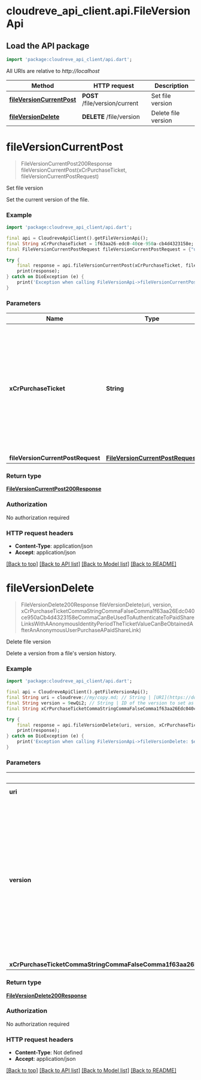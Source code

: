 # cloudreve_api_client.api.FileVersionApi

## Load the API package
```dart
import 'package:cloudreve_api_client/api.dart';
```

All URIs are relative to *http://localhost*

Method | HTTP request | Description
------------- | ------------- | -------------
[**fileVersionCurrentPost**](FileVersionApi.md#fileversioncurrentpost) | **POST** /file/version/current | Set file version
[**fileVersionDelete**](FileVersionApi.md#fileversiondelete) | **DELETE** /file/version | Delete file version


# **fileVersionCurrentPost**
> FileVersionCurrentPost200Response fileVersionCurrentPost(xCrPurchaseTicket, fileVersionCurrentPostRequest)

Set file version

Set the current version of the file.

### Example
```dart
import 'package:cloudreve_api_client/api.dart';

final api = CloudreveApiClient().getFileVersionApi();
final String xCrPurchaseTicket = 1f63aa26-edc0-40ce-950a-cb4d4323158e; // String | Can be used to authenticate to paid share links with a anonymous identity. The ticket value can be obtained after an anonymous user purchase a paid share link.
final FileVersionCurrentPostRequest fileVersionCurrentPostRequest = {"uri":"cloudreve://my/copy.md","version":"9ewQi2"}; // FileVersionCurrentPostRequest | 

try {
    final response = api.fileVersionCurrentPost(xCrPurchaseTicket, fileVersionCurrentPostRequest);
    print(response);
} catch on DioException (e) {
    print('Exception when calling FileVersionApi->fileVersionCurrentPost: $e\n');
}
```

### Parameters

Name | Type | Description  | Notes
------------- | ------------- | ------------- | -------------
 **xCrPurchaseTicket** | **String**| Can be used to authenticate to paid share links with a anonymous identity. The ticket value can be obtained after an anonymous user purchase a paid share link. | [optional] 
 **fileVersionCurrentPostRequest** | [**FileVersionCurrentPostRequest**](FileVersionCurrentPostRequest.md)|  | [optional] 

### Return type

[**FileVersionCurrentPost200Response**](FileVersionCurrentPost200Response.md)

### Authorization

No authorization required

### HTTP request headers

 - **Content-Type**: application/json
 - **Accept**: application/json

[[Back to top]](#) [[Back to API list]](../README.md#documentation-for-api-endpoints) [[Back to Model list]](../README.md#documentation-for-models) [[Back to README]](../README.md)

# **fileVersionDelete**
> FileVersionDelete200Response fileVersionDelete(uri, version, xCrPurchaseTicketCommaStringCommaFalseComma1f63aa26Edc040ce950aCb4d4323158eCommaCanBeUsedToAuthenticateToPaidShareLinksWithAAnonymousIdentityPeriodTheTicketValueCanBeObtainedAfterAnAnonymousUserPurchaseAPaidShareLink)

Delete file version

Delete a version from a file's version history.

### Example
```dart
import 'package:cloudreve_api_client/api.dart';

final api = CloudreveApiClient().getFileVersionApi();
final String uri = cloudreve://my/copy.md; // String | [URI](https://docs.cloudreve.org/api/file-uri) of the target file.
final String version = 9ewQi2; // String | ID of the version to set as \"current version\". The version blob must be linked to current file. List of available versions can be retrieved via [Get file info](./get-file-info-306769225e0). The version cannot be the currrent version of the file.
final String xCrPurchaseTicketCommaStringCommaFalseComma1f63aa26Edc040ce950aCb4d4323158eCommaCanBeUsedToAuthenticateToPaidShareLinksWithAAnonymousIdentityPeriodTheTicketValueCanBeObtainedAfterAnAnonymousUserPurchaseAPaidShareLink = ; // String | 

try {
    final response = api.fileVersionDelete(uri, version, xCrPurchaseTicketCommaStringCommaFalseComma1f63aa26Edc040ce950aCb4d4323158eCommaCanBeUsedToAuthenticateToPaidShareLinksWithAAnonymousIdentityPeriodTheTicketValueCanBeObtainedAfterAnAnonymousUserPurchaseAPaidShareLink);
    print(response);
} catch on DioException (e) {
    print('Exception when calling FileVersionApi->fileVersionDelete: $e\n');
}
```

### Parameters

Name | Type | Description  | Notes
------------- | ------------- | ------------- | -------------
 **uri** | **String**| [URI](https://docs.cloudreve.org/api/file-uri) of the target file. | [optional] 
 **version** | **String**| ID of the version to set as \"current version\". The version blob must be linked to current file. List of available versions can be retrieved via [Get file info](./get-file-info-306769225e0). The version cannot be the currrent version of the file. | [optional] 
 **xCrPurchaseTicketCommaStringCommaFalseComma1f63aa26Edc040ce950aCb4d4323158eCommaCanBeUsedToAuthenticateToPaidShareLinksWithAAnonymousIdentityPeriodTheTicketValueCanBeObtainedAfterAnAnonymousUserPurchaseAPaidShareLink** | **String**|  | [optional] 

### Return type

[**FileVersionDelete200Response**](FileVersionDelete200Response.md)

### Authorization

No authorization required

### HTTP request headers

 - **Content-Type**: Not defined
 - **Accept**: application/json

[[Back to top]](#) [[Back to API list]](../README.md#documentation-for-api-endpoints) [[Back to Model list]](../README.md#documentation-for-models) [[Back to README]](../README.md)

